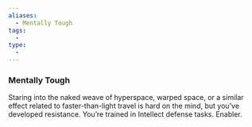 ```yaml
---
aliases:
  - Mentally Tough
tags:
  - 
type:
  - 
---
```

### Mentally Tough

Staring into the naked weave of hyperspace, warped space, or a similar effect related to faster-than-light travel is hard on the mind, but you’ve developed resistance. You’re trained in Intellect defense tasks. Enabler.
